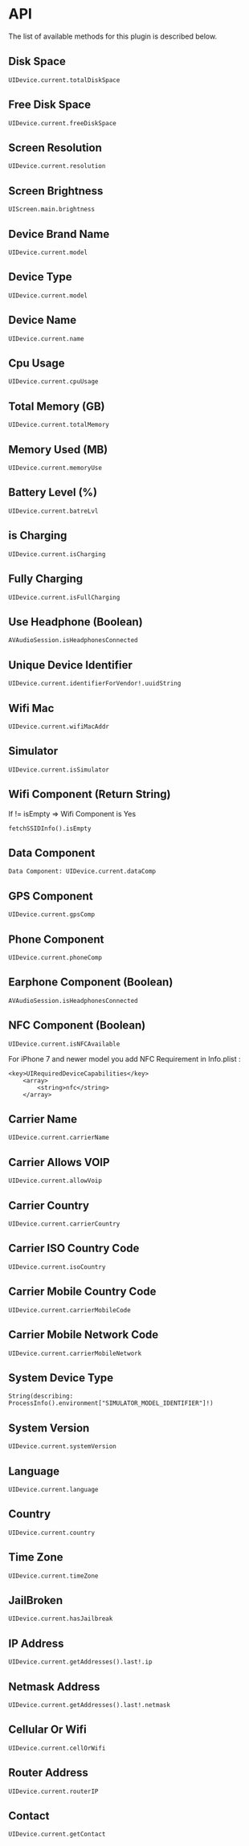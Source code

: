 # API
The list of available methods for this plugin is described below.

## Disk Space
```
UIDevice.current.totalDiskSpace
```

## Free Disk Space
```
UIDevice.current.freeDiskSpace
```

## Screen Resolution
```
UIDevice.current.resolution
```

## Screen Brightness
```
UIScreen.main.brightness
```

## Device Brand Name
```
UIDevice.current.model
```

## Device Type
```
UIDevice.current.model
```

## Device Name
```
UIDevice.current.name
```

## Cpu Usage
```
UIDevice.current.cpuUsage
```

## Total Memory (GB)
```
UIDevice.current.totalMemory
```

## Memory Used (MB)
```
UIDevice.current.memoryUse
```

## Battery Level (%)
```
UIDevice.current.batreLvl
```

## is Charging
```
UIDevice.current.isCharging
```

## Fully Charging
```
UIDevice.current.isFullCharging
```

## Use Headphone (Boolean)
```
AVAudioSession.isHeadphonesConnected
```

## Unique Device Identifier
```
UIDevice.current.identifierForVendor!.uuidString
```

## Wifi Mac
```
UIDevice.current.wifiMacAddr
```
## Simulator 
```
UIDevice.current.isSimulator
```
## Wifi Component (Return String)

If != isEmpty => Wifi Component is Yes

```
fetchSSIDInfo().isEmpty
```

## Data Component

```
Data Component: UIDevice.current.dataComp
```

## GPS Component
```
UIDevice.current.gpsComp
```
## Phone Component
```
UIDevice.current.phoneComp
```

## Earphone Component (Boolean)
```
AVAudioSession.isHeadphonesConnected
```

## NFC Component (Boolean)

```
UIDevice.current.isNFCAvailable
```

For iPhone 7 and newer model you add NFC Requirement in Info.plist :
```
<key>UIRequiredDeviceCapabilities</key>
    <array>
        <string>nfc</string>
    </array>
```

## Carrier Name

```
UIDevice.current.carrierName
```

## Carrier Allows VOIP
```
UIDevice.current.allowVoip
```

## Carrier Country
```
UIDevice.current.carrierCountry
```

## Carrier ISO Country Code
```
UIDevice.current.isoCountry
```

## Carrier Mobile Country Code
```
UIDevice.current.carrierMobileCode
```

## Carrier Mobile Network Code
```
UIDevice.current.carrierMobileNetwork
```

## System Device Type
```
String(describing: ProcessInfo().environment["SIMULATOR_MODEL_IDENTIFIER"]!)
```

## System Version
```
UIDevice.current.systemVersion
```

## Language
```
UIDevice.current.language
```

## Country
```
UIDevice.current.country
```

## Time Zone
```
UIDevice.current.timeZone
```

## JailBroken
```
UIDevice.current.hasJailbreak
```

## IP Address
```
UIDevice.current.getAddresses().last!.ip
```

## Netmask Address
```
UIDevice.current.getAddresses().last!.netmask
```

## Cellular Or Wifi
```
UIDevice.current.cellOrWifi
```

## Router Address
```
UIDevice.current.routerIP
```

## Contact
```
UIDevice.current.getContact
```







